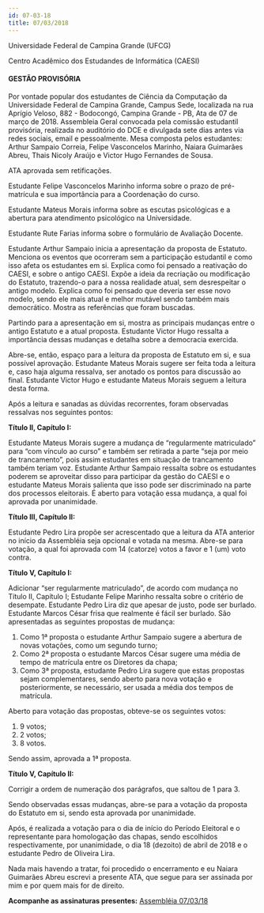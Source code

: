 ```yaml
---
id: 07-03-18
title: 07/03/2018
---
```


Universidade Federal de Campina Grande (UFCG)

Centro Acadêmico dos Estudandes de Informática (CAESI)

#### GESTÃO PROVISÓRIA


Por vontade popular dos estudantes de Ciência da Computação da Universidade Federal de Campina Grande, Campus Sede, localizada na rua Aprígio Veloso, 882 - Bodocongó, Campina Grande - PB, Ata de 07 de março de 2018. Assembleia Geral convocada pela comissão estudantil provisória, realizada no auditório do DCE e divulgada sete dias antes via redes sociais, email e pessoalmente. Mesa composta pelos estudantes: Arthur Sampaio Correia, Felipe Vasconcelos Marinho, Naiara Guimarães Abreu, Thais Nicoly Araújo e Victor Hugo Fernandes de Sousa.

ATA aprovada sem retificações.

Estudante Felipe Vasconcelos Marinho informa sobre o prazo de pré-matrícula e sua importância para a Coordenação do curso.

Estudante Mateus Morais informa sobre as escutas psicológicas e a abertura para atendimento psicológico na Universidade.

Estudante Rute Farias informa sobre o formulário de Avaliação Docente.

Estudante Arthur Sampaio inicia a apresentação da proposta de Estatuto. Menciona os eventos que ocorreram sem a participação estudantil e como isso afeta os estudantes em si. Explica como foi pensado a reativação do CAESI, e sobre o antigo CAESI. Expõe a ideia da recriação ou modificação do Estatuto, trazendo-o para a nossa realidade atual, sem desrespeitar o antigo modelo. Explica como foi pensado que deveria ser esse novo modelo, sendo ele mais atual e melhor mutável sendo também mais democrático. Mostra as referências que foram buscadas.

Partindo para a apresentação em si, mostra as principais mudanças entre o antigo Estatuto e a atual proposta. Estudante Victor Hugo ressalta a importância dessas mudanças e detalha sobre a democracia exercida.

Abre-se, então, espaço para a leitura da proposta de Estatuto em si, e sua possível aprovação. Estudante Mateus Morais sugere ser feita toda a leitura e, caso haja alguma ressalva, ser anotado os pontos para discussão ao final. Estudante Victor Hugo e estudante Mateus Morais seguem a leitura desta forma.

Após a leitura e sanadas as dúvidas recorrentes, foram observadas ressalvas nos seguintes pontos:

**Título II, Capítulo I:**

Estudante Mateus Morais sugere a mudança de “regularmente  matriculado” para “com vínculo ao curso” e também ser         retirada a parte “seja por meio de trancamento”, pois assim estudantes em situação de trancamento também teriam voz.  Estudante Arthur Sampaio ressalta sobre os estudantes poderem se aproveitar disso para participar da gestão do CAESI e o estudante Mateus Morais salienta que isso pode ser discriminado na parte dos processos eleitorais. É aberto para votação essa mudança, a qual foi aprovada por unanimidade.

**Título III, Capítulo II:**

Estudante Pedro Lira propõe ser acrescentado que a leitura da ATA anterior no início da Assembléia seja opcional e votada na mesma. Abre-se para votação, a qual foi aprovada com 14 (catorze) votos a favor e 1 (um) voto contra.

**Título V, Capítulo I:**

Adicionar “ser regularmente matriculado”, de acordo com mudança no Título II, Capítulo I;
Estudante Felipe Marinho ressalta sobre o critério de desempate.     Estudante Pedro Lira diz que apesar de justo, pode ser burlado. Estudante Marcos César frisa que realmente é fácil ser burlado. São apresentadas as seguintes propostas de mudança:

1. Como 1ª proposta o estudante Arthur Sampaio sugere a abertura de novas votações, como um segundo turno;
2. Como 2ª proposta o estudante Marcos César sugere uma média de tempo de matrícula entre os Diretores da chapa;    
3. Como 3ª proposta, estudante Pedro Lira sugere que estas propostas sejam complementares, sendo aberto para nova votação e  posteriormente, se necessário, ser usada a média dos tempos de matrícula.         

Aberto para votação das propostas, obteve-se os seguintes votos:
1. 9 votos;
2. 2 votos;
3. 8 votos.     

Sendo assim, aprovada a 1ª proposta.

**Título V, Capítulo II:**

Corrigir a ordem de numeração dos parágrafos, que saltou de 1 para 3.


Sendo observadas essas mudanças, abre-se para a votação da proposta do Estatuto em si, sendo esta aprovada por unanimidade.

Após, é realizada a votação para o dia de início do Período Eleitoral e o representante para homologação das chapas, sendo escolhidos respectivamente, por unanimidade, o dia 18 (dezoito) de abril de 2018 e o estudante Pedro de Oliveira Lira.

Nada mais havendo a tratar, foi procedido o encerramento e eu Naiara Guimarães Abreu escrevi a presente ATA, que segue para ser assinada por mim e por quem mais for de direito.

**Acompanhe as assinaturas presentes:** [Assembléia 07/03/18](https://drive.google.com/file/d/1VuGeYB7lpuUQ8tGVOhSmfi8Tk9fOFGef/view?usp=sharing "Assembléia 07/03/18")